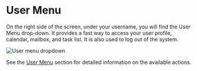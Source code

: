 <a id="user-guide-getting-started-user-menu"></a>

# User Menu

On the right side of the screen, under your username, you will find the User Menu drop-down. It provides a fast way to
access your user profile, calendar, mailbox, and task list. It is also used to log out of the system.

![User menu dropdown](user/img/getting_started/navigation/user_menu_new.png)

See the [User Menu](../user-menu/index.md#user-guide-intro-log-in-edit-profile) section for detailed information on the available actions.
